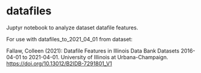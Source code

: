 # datafiles
Juptyr notebook to analyze dataset datafile features.

For use with datafiles_to_2021_04_01 from dataset:

Fallaw, Colleen (2021): Datafile Features in Illinois Data Bank Datasets 2016-04-01 to 2021-04-01. University of Illinois at Urbana-Champaign. https://doi.org/10.13012/B2IDB-7291801_V1
